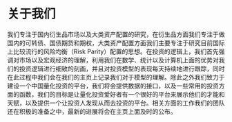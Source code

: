 关于我们
====================

我们专注于国内衍生品市场以及大类资产配置的研究，在衍生品方面我们专注于做国内的可转债、国债期货和期权，大类资产配置方面我们主要专注于研究目前国际上比较流行的风险均衡（Risk Parity）配置的思想。在投资的逻辑上，我们首先强调对市场以及宏观经济的理解，利用我们在数学、统计以及计算机上面的优势对我们的投资逻辑进行细致的刻画，并且对投资模型的表现每天持续地进行跟踪，同时在此过程中我们会在我们的主页上记录我们对于模型的理解。除此之外我们致力于建设一个中国量化投资的平台，我们将会提供数据的接口，以及一些常用的投资方面的函数，我们的目标是让量化投资爱好者有一个很好的平台来展示他们的才能和天赋，以及提供一个让投资人发现从而去投资的平台。相关方面的工作我们的团队还在积极的准备之中，最新的进展将会在主页上面及时的公布。